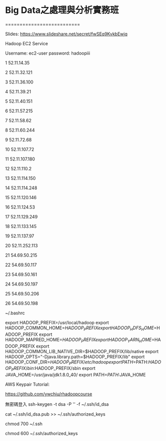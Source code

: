 # Big Data之處理與分析實務班
==========================

Slides:
https://www.slideshare.net/secret/fwSEq9KvkbEwjq

Hadoop EC2 Service

Username: ec2-user
password: hadoopiii

1 52.11.14.35

2 52.11.32.121

3 52.11.36.100

4 52.11.39.21

5 52.11.40.151

6 52.11.57.215

7 52.11.58.62

8 52.11.60.244

9 52.11.72.68

10 52.11.107.72

11 52.11.107.180

12 52.11.110.2

13 52.11.114.150

14 52.11.114.248

15 52.11.120.146

16 52.11.124.53

17 52.11.129.249

18 52.11.133.145

19 52.11.137.97

20 52.11.252.113

21 54.69.50.215

22 54.69.50.117

23 54.69.50.161

24 54.69.50.197

25 54.69.50.206

26 54.69.50.198

~/.bashrc

export HADOOP_PREFIX=/usr/local/hadoop 
export HADOOP_COMMON_HOME=$HADOOP_PREFIX 
export HADOOP_HDFS_HOME=$HADOOP_PREFIX 
export HADOOP_MAPRED_HOME=$HADOOP_PREFIX 
export HADOOP_YARN_HOME=$HADOOP_PREFIX 
export HADOOP_COMMON_LIB_NATIVE_DIR=$HADOOP_PREFIX/lib/native
export HADOOP_OPTS="-Djava.library.path=$HADOOP_PREFIX/lib"
export HADOOP_CONF_DIR=$HADOOP_PREFIX/etc/hadoop 
export PATH=$PATH:$HADOOP_PREFIX/bin:$HADOOP_PREFIX/sbin
export JAVA_HOME=/usr/java/jdk1.8.0_40/
export PATH=$PATH:$JAVA_HOME


AWS Keypair Tutorial:

https://github.com/ywchiu/rhadoopcourse


無密碼登入
ssh-keygen -t dsa -P '' -f ~/.ssh/id_dsa

cat ~/.ssh/id_dsa.pub >> ~/.ssh/authorized_keys

chmod 700 ~/.ssh

chmod 600  ~/.ssh/authorized_keys



